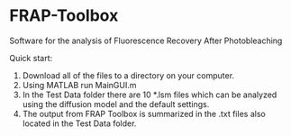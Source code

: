 FRAP-Toolbox
============

Software for the analysis of Fluorescence Recovery After Photobleaching

Quick start:
1) Download all of the files to a directory on your computer.
2) Using MATLAB run MainGUI.m
3) In the Test Data folder there are 10 *.lsm files which can be analyzed using the diffusion model and the default settings.
4) The output from FRAP Toolbox is summarized in the .txt files also located in the Test Data folder.

